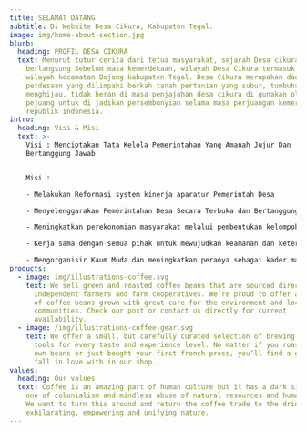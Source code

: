 ```yaml
---
title: SELAMAT DATANG
subtitle: Di Website Desa Cikura, Kabupaten Tegal.
image: img/home-about-section.jpg
blurb:
  heading: PROFIL DESA CIKURA
  text: Menurut tutur cerita dari tetua masyarakat, sejarah Desa cikura telah
    berlangsung Sebelum masa kemerdekaan, wilayah Desa Cikura termasuk dalam
    wilayah kecamatan Bojong kabupaten Tegal. Desa Cikura merupakan daerah
    perdesaan yang dilimpahi berkah tanah pertanian yang subur, tumbuhan yang
    menghijau, tidak heran di masa penjajahan desa cikura di gunakan oleh para
    pejuang untuk di jadikan persembunyian selama masa perjuangan kemerdekaan
    republik indonesia.
intro:
  heading: Visi & Misi
  text: >-
    Visi : Menciptakan Tata Kelola Pemerintahan Yang Amanah Jujur Dan
    Bertanggung Jawab


    Misi :

    - Melakukan Reformasi system kinerja aparatur Pemerintah Desa

    - Menyelenggarakan Pemerintahan Desa Secara Terbuka dan Bertanggung Jawab

    - Meningkatkan perekonomian masyarakat melalui pembentukan kelompok UKM

    - Kerja sama dengan semua pihak untuk mewujudkan keamanan dan ketertiban

    - Mengorganisir Kaum Muda dan meningkatkan peranya sebagai kader masa depan
products:
  - image: img/illustrations-coffee.svg
    text: We sell green and roasted coffee beans that are sourced directly from
      independent farmers and farm cooperatives. We’re proud to offer a variety
      of coffee beans grown with great care for the environment and local
      communities. Check our post or contact us directly for current
      availability.
  - image: /img/illustrations-coffee-gear.svg
    text: We offer a small, but carefully curated selection of brewing gear and
      tools for every taste and experience level. No matter if you roast your
      own beans or just bought your first french press, you’ll find a gadget to
      fall in love with in our shop.
values:
  heading: Our values
  text: Coffee is an amazing part of human culture but it has a dark side too –
    one of colonialism and mindless abuse of natural resources and human lives.
    We want to turn this around and return the coffee trade to the drink’s
    exhilarating, empowering and unifying nature.
---
```

